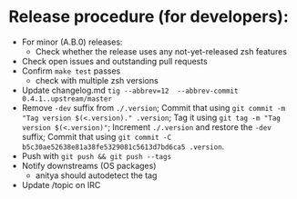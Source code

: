 # Release procedure (for developers):

- For minor (A.B.0) releases:
  - Check whether the release uses any not-yet-released zsh features
- Check open issues and outstanding pull requests
- Confirm `make test` passes
  - check with multiple zsh versions
- Update changelog.md
  `tig --abbrev=12  --abbrev-commit 0.4.1..upstream/master`
- Remove `-dev` suffix from `./.version`;
  Commit that using `git commit -m "Tag version $(<.version)." .version`;
  Tag it using `git tag -m "Tag version $(<.version)"`;
  Increment `./.version` and restore the `-dev` suffix;
  Commit that using `git commit -C b5c30ae52638e81a38fe5329081c5613d7bd6ca5 .version`.
- Push with `git push && git push --tags`
- Notify downstreams (OS packages)
  - anitya should autodetect the tag
- Update /topic on IRC
